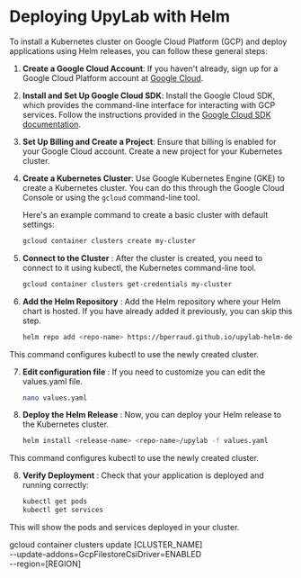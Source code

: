 # Deploying UpyLab with Helm

To install a Kubernetes cluster on Google Cloud Platform (GCP) and deploy applications using Helm releases, you can follow these general steps:

1. **Create a Google Cloud Account**: If you haven't already, sign up for a Google Cloud Platform account at [Google Cloud](https://cloud.google.com/).

2. **Install and Set Up Google Cloud SDK**: Install the Google Cloud SDK, which provides the command-line interface for interacting with GCP services. Follow the instructions provided in the [Google Cloud SDK documentation](https://cloud.google.com/sdk/docs/install).

3. **Set Up Billing and Create a Project**: Ensure that billing is enabled for your Google Cloud account. Create a new project for your Kubernetes cluster.

4. **Create a Kubernetes Cluster**: Use Google Kubernetes Engine (GKE) to create a Kubernetes cluster. You can do this through the Google Cloud Console or using the `gcloud` command-line tool.

   Here's an example command to create a basic cluster with default settings:

   ```bash
   gcloud container clusters create my-cluster
5. **Connect to the Cluster** : After the cluster is created, you need to connect to it using kubectl, the Kubernetes command-line tool.

	```bash
   gcloud container clusters get-credentials my-cluster
6. **Add the Helm Repository** : Add the Helm repository where your Helm chart is hosted. If you have already added it previously, you can skip this step.

	```bash
   helm repo add <repo-name> https://bperraud.github.io/upylab-helm-depot/upylab
This command configures kubectl to use the newly created cluster.


7. **Edit configuration file** : If you need to customize you can edit the values.yaml file.

	```bash
   nano values.yaml
7. **Deploy the Helm Release** : Now, you can deploy your Helm release to the Kubernetes cluster.

	```bash
   helm install <release-name> <repo-name>/upylab -f values.yaml
This command configures kubectl to use the newly created cluster.

8. **Verify Deployment** : Check that your application is deployed and running correctly:

	```bash
   kubectl get pods
   kubectl get services
This will show the pods and services deployed in your cluster.



gcloud container clusters update [CLUSTER_NAME] \
    --update-addons=GcpFilestoreCsiDriver=ENABLED \
    --region=[REGION]
